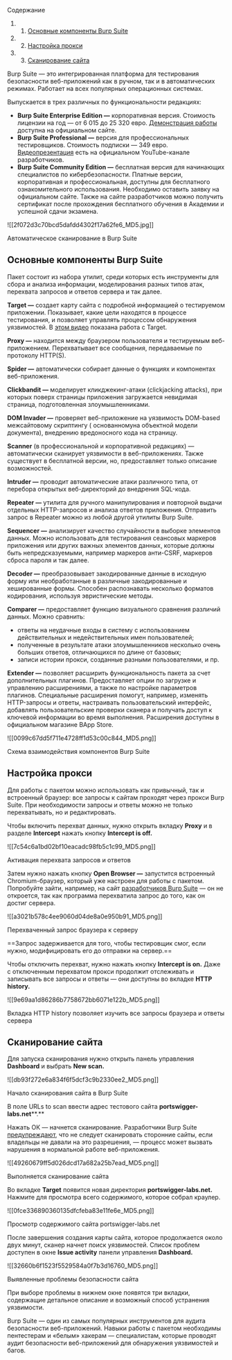 Содержание

1. 1. [Основные компоненты Burp Suite](https://blog.skillfactory.ru/glossary/burp-suite/#основные-компоненты-burp-suite)
2. 2. [Настройка прокси](https://blog.skillfactory.ru/glossary/burp-suite/#настройка-прокси)
3. 3. [Сканирование сайта](https://blog.skillfactory.ru/glossary/burp-suite/#сканирование-сайта)

Burp Suite — это интегрированная платформа для тестирования безопасности веб-приложений как в ручном, так и в автоматических режимах. Работает на всех популярных операционных системах.

Выпускается в трех различных по функциональности редакциях:

- **Burp Suite Enterprise Edition —** корпоративная версия. Стоимость лицензии на год — от 6 015 до 25 320 евро. [Демонстрация работы](https://enterprise-demo.portswigger.net/) доступна на официальном сайте.
- **Burp Suite Professional —** версия для профессиональных тестировщиков. Стоимость подписки — 349 евро. [Видеопрезентация](https://youtu.be/nECt-0zW0O4)[](http://savefrom.net/?url=https%3A%2F%2Fyoutu.be%2FnECt-0zW0O4&utm_source=ff&utm_medium=extensions&utm_campaign=link_modifier "Получи прямую ссылку") есть на официальном YouTube-канале разработчиков.
- **Burp Suite Community Edition —** бесплатная версия для начинающих специалистов по кибербезопасности.
Платные версии, корпоративная и профессиональная, доступны для бесплатного ознакомительного использования. Необходимо оставить заявку на официальном сайте. Также на сайте разработчиков можно получить сертификат после прохождения бесплатного обучения в Академии и успешной сдачи экзамена.

![[2f072d3c70bcd5dafdd4302f17a62fe6_MD5.jpg]]

Автоматическое сканирование в Burp Suite

## Основные компоненты Burp Suite

Пакет состоит из набора утилит, среди которых есть инструменты для сбора и анализа информации, моделирования разных типов атак, перехвата запросов и ответов сервера и так далее.

**Target —** создает карту сайта с подробной информацией о тестируемом приложении. Показывает, какие цели находятся в процессе тестирования, и позволяет управлять процессом обнаружения уязвимостей. В [этом видео](https://youtu.be/0mTg2BsYVmg)[](http://savefrom.net/?url=https%3A%2F%2Fyoutu.be%2F0mTg2BsYVmg&utm_source=ff&utm_medium=extensions&utm_campaign=link_modifier "Получи прямую ссылку") показана работа с Target.

**Proxy —** находится между браузером пользователя и тестируемым веб-приложением. Перехватывает все сообщения, передаваемые по протоколу HTTP(S).

**Spider —** автоматически собирает данные о функциях и компонентах веб-приложения. 

**Clickbandit —** моделирует кликджекинг-атаки (clickjacking attacks), при которых поверх страницы приложения загружается невидимая страница, подготовленная злоумышленниками.

**DOM Invader —** проверяет веб-приложение на уязвимость DOM-based межсайтовому скриптингу ( основанномуна объектной модели документа), внедрению вредоносного кода на страницу.

**Scanner** (в профессиональной и корпоративной редакциях) — автоматически сканирует уязвимости в веб-приложениях. Также существует в бесплатной версии, но, предоставляет только описание возможностей.

**Intruder —** проводит автоматические атаки различного типа, от перебора открытых веб-директорий до внедрения SQL-кода.

**Repeater —** утилита для ручного манипулирования и повторной выдачи отдельных HTTP-запросов и анализа ответов приложения. Отправить запрос в Repeater можно из любой другой утилиты Burp Suite.

**Sequencer —** анализирует качество случайности в выборке элементов данных. Можно использовать для тестирования сеансовых маркеров приложения или других важных элементов данных, которые должны быть непредсказуемыми, например маркеров анти-CSRF, маркеров сброса пароля и так далее.

**Decoder —** преобразовывает закодированные данные в исходную форму или необработанные в различные закодированные и хешированные формы. Способен распознавать несколько форматов кодирования, используя эвристические методы.

**Comparer —** предоставляет функцию визуального сравнения различий данных. Можно сравнить:

- ответы на неудачные входы в систему с использованием действительных и недействительных имен пользователей;
- полученные в результате атаки злоумышленников несколько очень больших ответов, отличающихся по длине от базовых;
- записи истории прокси, созданные разными пользователями, и пр.

**Extender —** позволяет расширить функциональность пакета за счет дополнительных плагинов. Предоставляет опции по загрузке и управлению расширениями, а также по настройке параметров плагинов. Специальные расширения помогут, например, изменять HTTP-запросы и ответы, настраивать пользовательский интерфейс, добавлять пользовательские проверки сканера и получать доступ к ключевой информации во время выполнения. Расширения доступны в официальном магазине BApp Store.

![[0099c67dd5f711e4728ff1d53c00c844_MD5.png]]

Схема взаимодействия компонентов Burp Suite

## Настройка прокси

Для работы с пакетом можно использовать как привычный, так и встроенный браузер: все запросы к сайтам проходят через прокси Burp Suite. При необходимости запросы и ответы можно не только перехватывать, но и редактировать.

Чтобы включить перехват данных, нужно открыть вкладку **Proxy** и в разделе **Intercept** нажать кнопку **Intercept is off.**

![[7c54c6a1bd02bf10eacadc98fb5c1c99_MD5.png]]

Активация перехвата запросов и ответов

Затем нужно нажать кнопку **Open Browser —** запустится встроенный Chromium-браузер, который уже настроен для работы с пакетом. Попробуйте зайти, например, на сайт [разработчиков Burp Suite](https://portswigger.net) — он не откроется, так как программа перехватила запрос до того, как он достиг сервера.

![[a3021b578c4ee9060d04de8a0e950b91_MD5.png]]

Перехваченный запрос браузера к серверу

==Запрос задерживается для того, чтобы тестировщик смог, если нужно, модифицировать его до отправки на сервер.==

Чтобы отключить перехват, нужно нажать кнопку **Intercept is on.** Даже с отключенным перехватом прокси продолжит отслеживать и записывать все запросы и ответы — они доступны во вкладке **HTTP history.**

![[9e69aa1d86286b7758672bb6071e122b_MD5.png]]

Вкладка HTTP history позволяет изучить все запросы браузера и ответы сервера

## Сканирование сайта

Для запуска сканирования нужно открыть панель управления **Dashboard** и выбрать **New scan.**

![[db93f272e6a834f6f5dcf3c9b2330ee2_MD5.png]]

Начало сканирования сайта в Burp Suite

В поле URLs to scan ввести адрес тестового сайта **portswigger-labs.net****.**

Нажать ОК — начнется сканирование. Разработчики Burp Suite [предупреждают](https://portswigger.net/burp/documentation/desktop/getting-started/running-your-first-scan), что не следует сканировать сторонние сайты, если владельцы не давали на это разрешения, — процесс может вызвать нарушения в нормальной работе веб-приложения.

![[49260679ff5d026dcd17a682a25b7ead_MD5.png]]

Выполняется сканирование сайта

Во вкладке **Target** появится новая директория **portswigger-labs.net.** Нажмите для просмотра всего содержимого, которое собрал краулер.

![[0fce336890360135dfcfeba83e11fe6e_MD5.png]]

Просмотр содержимого сайта portswigger-labs.net

После завершения создания карты сайта, которое продолжается около двух минут, сканер начнет поиск уязвимостей. Список проблем доступен в окне **Issue activity** панели управления **Dashboard.**

![[32660b6f1523f5529584a0f7b3d16760_MD5.png]]

Выявленные проблемы безопасности сайта

При выборе проблемы в нижнем окне появятся три вкладки, содержащие детальное описание и возможный способ устранения уязвимости.

Burp Suite — один из самых популярных инструментов для аудита безопасности веб-приложений. Навыки работы с пакетом необходимы пентестерам и «белым» хакерам — специалистам, которые проводят аудит безопасности веб-приложений для обнаружения уязвимостей и багов.